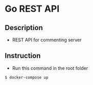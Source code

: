 # Go REST API


## Description
* REST API for commenting server


## Instruction
* Run this command in the root folder
```
$ docker-compose up
```
